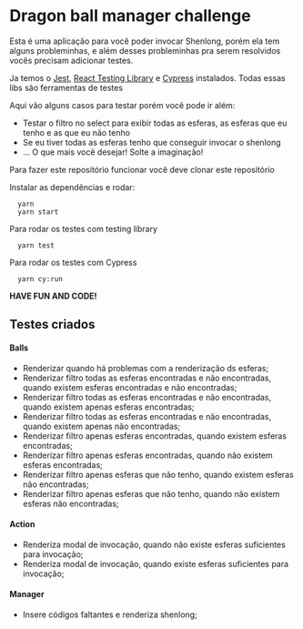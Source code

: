 # Dragon ball manager challenge

Esta é uma aplicação para você poder invocar Shenlong, porém ela tem alguns probleminhas, e além desses probleminhas pra serem resolvidos vocês precisam adicionar testes.

Ja temos o [Jest](https://jestjs.io/), [React Testing Library](https://testing-library.com/docs/react-testing-library/intro) e [Cypress](https://www.cypress.io/) instalados. Todas essas libs são ferramentas de testes

Aqui vão alguns casos para testar porém você pode ir além:

* Testar o filtro no select para exibir todas as esferas, as esferas que eu tenho e as que eu não tenho
* Se eu tiver todas as esferas tenho que conseguir invocar o shenlong
* ... O que mais você desejar! Solte a imaginação!

Para fazer este repositório funcionar você deve clonar este repositório

Instalar as dependências e rodar:

```
  yarn 
  yarn start
```

Para rodar os testes com testing library
```
  yarn test
```

Para rodar os testes com Cypress
```
  yarn cy:run
```


**HAVE FUN AND CODE!**

## Testes criados
#### Balls
- Renderizar quando há problemas com a renderização ds esferas;
- Renderizar filtro todas as esferas encontradas e não encontradas, quando existem esferas encontradas e não encontradas;
- Renderizar filtro todas as esferas encontradas e não encontradas, quando existem apenas esferas encontradas;
- Renderizar filtro todas as esferas encontradas e não encontradas, quando existem apenas não encontradas;
- Renderizar filtro apenas esferas encontradas, quando existem esferas encontradas;
- Renderizar filtro apenas esferas encontradas, quando não existem esferas encontradas;
- Renderizar filtro apenas esferas que não tenho, quando existem esferas não encontradas;
- Renderizar filtro apenas esferas que não tenho, quando não existem esferas não encontradas;

#### Action
- Renderiza modal de invocação, quando não existe esferas suficientes para invocação;
- Renderiza modal de invocação, quando existe esferas suficientes para invocação;

#### Manager
- Insere códigos faltantes e renderiza shenlong;